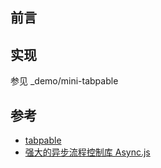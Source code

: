 ## 前言

## 实现

参见 \_demo/mini-tabpable

## 参考

- [tabpable](https://www.npmjs.com/package/tapable)
- [强大的异步流程控制库 Async.js](https://caolan.github.io/async/v3/)
